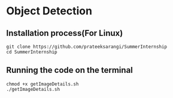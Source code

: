 # Object Detection

## Installation process(For Linux)  
    git clone https://github.com/prateeksarangi/SummerInternship  
    cd SummerInternship  
  
## Running the code on the terminal  
    chmod +x getImageDetails.sh  
    ./getImageDetails.sh
